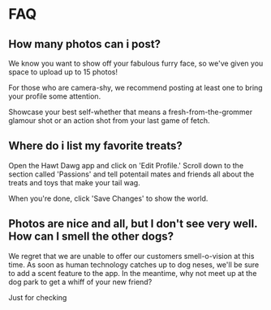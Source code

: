 # FAQ



## How many photos can i post?

We know you want to show off your fabulous furry face, so we've given you space to upload up to 15 photos!

For those who are camera-shy, we recommend posting at least one to bring your profile some attention.

Showcase your best self-whether that means a fresh-from-the-grommer glamour shot or an action shot from your last game of fetch.


## Where do i list my favorite treats?

Open the Hawt Dawg app and click on 'Edit Profile.'
Scroll down to the section called 'Passions' and tell potentail mates and friends all about the treats and toys that make your tail wag.

When you're done, click 'Save Changes' to show the world.

## Photos are nice and all, but I don't see very well. How can I smell the other dogs?

We regret that we are unable to offer our customers smell-o-vision at this time.
As soon as human technology catches up to dog neses, we'll be sure to add a scent feature to the app.
In the meantime, why not meet up at the dog park to get a whiff of your new friend?

Just for checking

